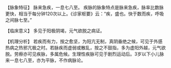 【脉象特征】
脉来急疾，一息七八至。
疾脉的脉象特点是脉来急疾，脉率比数脉更快，相当于每分钟120次以上。《诊家枢要》云：“疾，盛也。快于数而疾，呼吸之间脉七至。”

【临床意义】
多见于阳极阴竭，元气欲脱之病证。

【机理分析】
若疾而有力，按之愈坚，为阳亢无制，真阴垂绝之候，可见于外感热病之热邪亢极之时。若脉疾而虚弱或散乱，按之不鼓指，多为虚阳外越，元气欲脱。劳瘵亦可见疾脉，多属危候。生理性疾脉可见于剧烈运动后。3岁以下小儿脉来一息七八至，亦为平脉，不作病脉论。